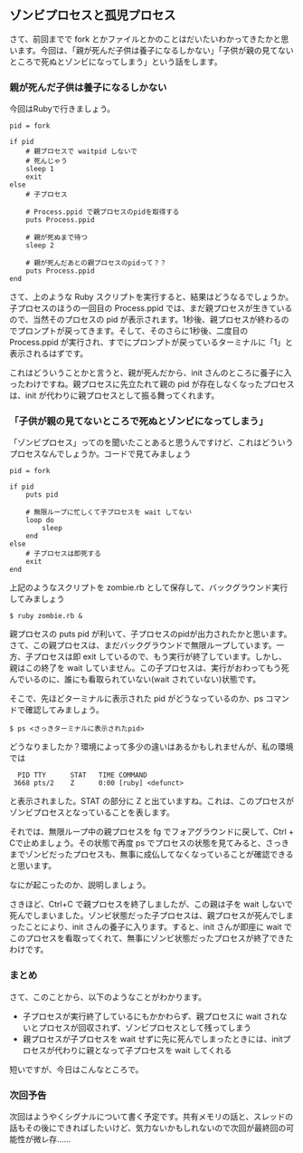 ## ゾンビプロセスと孤児プロセス

さて、前回までで fork とかファイルとかのことはだいたいわかってきたかと思います。今回は、「親が死んだ子供は養子になるしかない」「子供が親の見てないところで死ぬとゾンビになってしまう」という話をします。

### 親が死んだ子供は養子になるしかない

今回はRubyで行きましょう。

    pid = fork

    if pid
        # 親プロセスで waitpid しないで
        # 死んじゃう
        sleep 1
        exit
    else
        # 子プロセス

        # Process.ppid で親プロセスのpidを取得する
        puts Process.ppid

        # 親が死ぬまで待つ
        sleep 2

        # 親が死んだあとの親プロセスのpidって？？
        puts Process.ppid
    end

さて、上のような Ruby スクリプトを実行すると、結果はどうなるでしょうか。子プロセスのほうの一回目の Process.ppid では、まだ親プロセスが生きているので、当然そのプロセスの pid が表示されます。1秒後、親プロセスが終わるのでプロンプトが戻ってきます。そして、そのさらに1秒後、二度目の Process.ppid が実行され、すでにプロンプトが戻っているターミナルに「1」と表示されるはずです。

これはどういうことかと言うと、親が死んだから、init さんのところに養子に入ったわけですね。親プロセスに先立たれて親の pid が存在しなくなったプロセスは、init が代わりに親プロセスとして振る舞ってくれます。

### 「子供が親の見てないところで死ぬとゾンビになってしまう」

「ゾンビプロセス」ってのを聞いたことあると思うんですけど、これはどういうプロセスなんでしょうか。コードで見てみましょう

    pid = fork

    if pid
        puts pid

        # 無限ループに忙しくて子プロセスを wait してない
        loop do
            sleep
        end
    else
        # 子プロセスは即死する
        exit
    end

上記のようなスクリプトを zombie.rb として保存して、バックグラウンド実行してみましょう

    $ ruby zombie.rb &

親プロセスの puts pid が利いて、子プロセスのpidが出力されたかと思います。さて、この親プロセスは、まだバックグラウンドで無限ループしています。一方、子プロセスは即 exit しているので、もう実行が終了しています。しかし、親はこの終了を wait していません。この子プロセスは、実行がおわってもう死んでいるのに、誰にも看取られていない(wait されていない)状態です。

そこで、先ほどターミナルに表示された pid がどうなっているのか、ps コマンドで確認してみましょう。

    $ ps <さっきターミナルに表示されたpid>

どうなりましたか？環境によって多少の違いはあるかもしれませんが、私の環境では

      PID TTY      STAT   TIME COMMAND
     3668 pts/2    Z      0:00 [ruby] <defunct>

と表示されました。STAT の部分に Z と出ていますね。これは、このプロセスがゾンビプロセスとなっていることを表します。

それでは、無限ループ中の親プロセスを fg でフォアグラウンドに戻して、Ctrl + Cで止めましょう。その状態で再度 ps でプロセスの状態を見てみると、さっきまでゾンビだったプロセスも、無事に成仏してなくなっていることが確認できると思います。

なにが起こったのか、説明しましょう。

さきほど、Ctrl+C で親プロセスを終了しましたが、この親は子を wait しないで死んでしまいました。ゾンビ状態だった子プロセスは、親プロセスが死んでしまったことにより、init さんの養子に入ります。すると、init さんが即座に wait でこのプロセスを看取ってくれて、無事にゾンビ状態だったプロセスが終了できたわけです。

### まとめ

さて、このことから、以下のようなことがわかります。

* 子プロセスが実行終了しているにもかかわらず、親プロセスに wait されないとプロセスが回収されず、ゾンビプロセスとして残ってしまう
* 親プロセスが子プロセスを wait せずに先に死んでしまったときには、initプロセスが代わりに親となって子プロセスを wait してくれる

短いですが、今日はこんなところで。

### 次回予告

次回はようやくシグナルについて書く予定です。共有メモリの話と、スレッドの話もその後にできればしたいけど、気力ないかもしれないので次回が最終回の可能性が微レ存……
